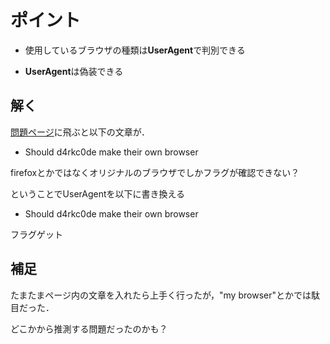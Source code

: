 # ポイント

- 使用しているブラウザの種類は**UserAgent**で判別できる

- **UserAgent**は偽装できる

## 解く

[問題ページ](http://68.183.158.95/secret_agent/)に飛ぶと以下の文章が．

- Should d4rkc0de make their own browser

firefoxとかではなくオリジナルのブラウザでしかフラグが確認できない？

ということでUserAgentを以下に書き換える

- Should d4rkc0de make their own browser

フラグゲット

## 補足

たまたまページ内の文章を入れたら上手く行ったが，"my browser"とかでは駄目だった．

どこかから推測する問題だったのかも？

